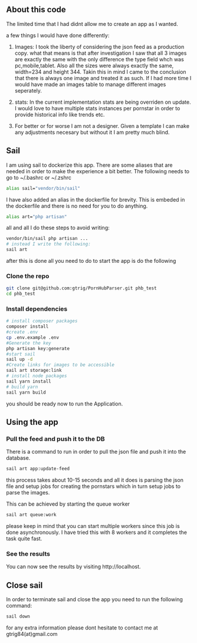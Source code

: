 ## About this code

The limited time that I had didnt allow me to create an app as I wanted.

a few things I would have done differently:

1) Images: I took the liberty of considering the json feed as a production copy. what that means is that after investigation I saw that all 3 images are exactly the same with the only difference the type field whch was pc,mobile,tablet. Also all the sizes were always exactly the same, width=234 and height 344. Takin this in mind I came to the conclusion that there is always one image and treated it as such. If I had more time I would have made an images table to manage different images seperately.

2) stats: In the current implementation stats are being overriden on update. I would love to have multiple stats instances per pornstar in order to provide historical info like trends etc.

3) For better or for worse I am not a designer. Given a template I can make any adjustments necesary but without it I am pretty much blind.

## Sail

I am using sail to dockerize this app.
There are some aliases that are needed in order to make the experience a bit better.
The following needs to go to ~/.bashrc or ~/.zshrc

```bash
alias sail="vendor/bin/sail"
```

I have also added an alias in the dockerfile for brevity.
This is embeded in the dockerfile and there is no need for you to do anything.

```bash
alias art="php artisan"
```

all and all I do these steps to avoid writing:
```bash
vendor/bin/sail php artisan ...
# instead I write the following:
sail art
```

after this is done all you need to do to start the app is do the following

### Clone the repo

```bash
git clone git@github.com:gtrig/PornHubParser.git phb_test
cd phb_test
```

### Install dependencies
```bash
# install composer packages
composer install
#create .env
cp .env.example .env
#Generate the key
php artisan key:generate
#start sail
sail up -d
#Create links for images to be accessible
sail art storage:link
# install node packages
sail yarn install
# build yarn
sail yarn build
```

you should be ready now to run the Application.

## Using the app

### Pull the feed and push it to the DB
There is a command to run in order to pull the json file and push it into the database.

```bash
sail art app:update-feed
```

this process takes about 10-15 seconds and all it does is parsing the json file and setup jobs for creating the pornstars which in turn setup jobs to parse the images.

This can be achieved by starting the queue worker

```bash
sail art queue:work
```

please keep in mind that you can start multiple workers since this job is done asynchronously. I have tried this with 8 workers and it completes the task quite fast.

### See the results

You can now see the results by visiting http://localhost.

## Close sail

In order to terminate sail and close the app you need to run the following command:

```bash
sail down
```

for any extra information please dont hesitate to contact me at gtrig84(at)gmail.com